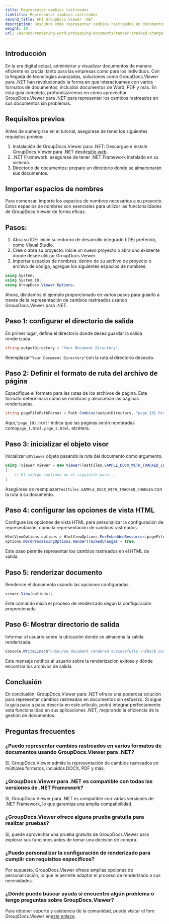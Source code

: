 ```yaml
---
title: Representar cambios rastreados
linktitle: Representar cambios rastreados
second_title: API GroupDocs.Viewer .NET
description: Descubra cómo representar cambios rastreados en documentos sin esfuerzo usando GroupDocs.Viewer para .NET. Mejore la eficiencia de su gestión de documentos.
weight: 10
url: /es/net/rendering-word-processing-documents/render-tracked-changes/
---
```

## Introducción
En la era digital actual, administrar y visualizar documentos de manera eficiente es crucial tanto para las empresas como para los individuos. Con la llegada de tecnologías avanzadas, soluciones como GroupDocs.Viewer para .NET han revolucionado la forma en que interactuamos con varios formatos de documentos, incluidos documentos de Word, PDF y más. En esta guía completa, profundizaremos en cómo aprovechar GroupDocs.Viewer para .NET para representar los cambios rastreados en sus documentos sin problemas.
## Requisitos previos
Antes de sumergirse en el tutorial, asegúrese de tener los siguientes requisitos previos:
1. Instalación de GroupDocs.Viewer para .NET: Descargue e instale GroupDocs.Viewer para .NET desde[sitio web](https://releases.groupdocs.com/viewer/net/).
2. .NET Framework: asegúrese de tener .NET Framework instalado en su sistema.
3. Directorio de documentos: prepare un directorio donde se almacenarán sus documentos.

## Importar espacios de nombres
Para comenzar, importe los espacios de nombres necesarios a su proyecto. Estos espacios de nombres son esenciales para utilizar las funcionalidades de GroupDocs.Viewer de forma eficaz.
## Pasos:
1. Abra su IDE: inicie su entorno de desarrollo integrado (IDE) preferido, como Visual Studio.
2. Cree o abra su proyecto: inicie un nuevo proyecto o abra uno existente donde desee utilizar GroupDocs.Viewer.
3. Importar espacios de nombres: dentro de su archivo de proyecto o archivo de código, agregue los siguientes espacios de nombres:
```csharp
using System;
using System.IO;
using GroupDocs.Viewer.Options;
```

Ahora, dividamos el ejemplo proporcionado en varios pasos para guiarlo a través de la representación de cambios rastreados usando GroupDocs.Viewer para .NET.
## Paso 1: configurar el directorio de salida
En primer lugar, defina el directorio donde desea guardar la salida renderizada.
```csharp
string outputDirectory = "Your Document Directory";
```
 Reemplazar`"Your Document Directory"`con la ruta al directorio deseado.
## Paso 2: Definir el formato de ruta del archivo de página
Especifique el formato para las rutas de los archivos de página. Este formato determinará cómo se nombran y almacenan las páginas renderizadas.
```csharp
string pageFilePathFormat = Path.Combine(outputDirectory, "page_{0}.html");
```
 Aquí,`"page_{0}.html"` indica que las páginas serán nombradas como`page_1.html`, `page_2.html`, etcétera.
## Paso 3: inicializar el objeto visor
 Inicializar un`Viewer` objeto pasando la ruta del documento como argumento.
```csharp
using (Viewer viewer = new Viewer(TestFiles.SAMPLE_DOCX_WITH_TRACKED_CHANGES))
{
    // El código continúa en el siguiente paso...
}
```
 Asegúrese de reemplazar`TestFiles.SAMPLE_DOCX_WITH_TRACKED_CHANGES` con la ruta a su documento.
## Paso 4: configurar las opciones de vista HTML
Configure las opciones de vista HTML para personalizar la configuración de representación, como la representación de cambios rastreados.
```csharp
HtmlViewOptions options = HtmlViewOptions.ForEmbeddedResources(pageFilePathFormat);
options.WordProcessingOptions.RenderTrackedChanges = true;
```
Este paso permite representar los cambios rastreados en el HTML de salida.
## Paso 5: renderizar documento
Renderice el documento usando las opciones configuradas.
```csharp
viewer.View(options);
```
Este comando inicia el proceso de renderizado según la configuración proporcionada.
## Paso 6: Mostrar directorio de salida
Informar al usuario sobre la ubicación donde se almacena la salida renderizada.
```csharp
Console.WriteLine($"\nSource document rendered successfully.\nCheck output in {outputDirectory}.");
```
Este mensaje notifica al usuario sobre la renderización exitosa y dónde encontrar los archivos de salida.

## Conclusión
En conclusión, GroupDocs.Viewer para .NET ofrece una poderosa solución para representar cambios rastreados en documentos sin esfuerzo. Si sigue la guía paso a paso descrita en este artículo, podrá integrar perfectamente esta funcionalidad en sus aplicaciones .NET, mejorando la eficiencia de la gestión de documentos.
## Preguntas frecuentes
### ¿Puedo representar cambios rastreados en varios formatos de documentos usando GroupDocs.Viewer para .NET?
Sí, GroupDocs.Viewer admite la representación de cambios rastreados en múltiples formatos, incluidos DOCX, PDF y más.
### ¿GroupDocs.Viewer para .NET es compatible con todas las versiones de .NET Framework?
Sí, GroupDocs.Viewer para .NET es compatible con varias versiones de .NET Framework, lo que garantiza una amplia compatibilidad.
### ¿GroupDocs.Viewer ofrece alguna prueba gratuita para realizar pruebas?
Sí, puede aprovechar una prueba gratuita de GroupDocs.Viewer para explorar sus funciones antes de tomar una decisión de compra.
### ¿Puedo personalizar la configuración de renderizado para cumplir con requisitos específicos?
Por supuesto, GroupDocs.Viewer ofrece amplias opciones de personalización, lo que le permite adaptar el proceso de renderizado a sus necesidades.
### ¿Dónde puedo buscar ayuda si encuentro algún problema o tengo preguntas sobre GroupDocs.Viewer?
 Para obtener soporte y asistencia de la comunidad, puede visitar el foro GroupDocs.Viewer en[este enlace](https://forum.groupdocs.com/c/viewer/9).